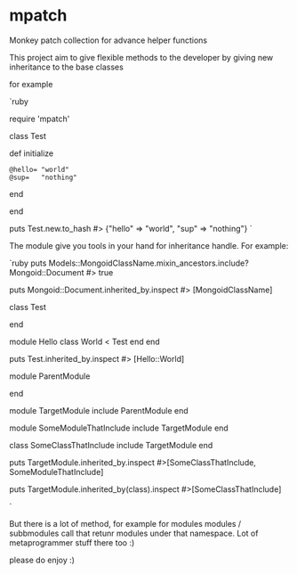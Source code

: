 mpatch
======

Monkey patch collection for advance helper functions

This project aim to give flexible methods to the developer by giving new inheritance to the base classes

for example

`ruby

require 'mpatch'

class Test

  def initialize

    @hello= "world"
    @sup=   "nothing"

  end

end

puts Test.new.to_hash
#> {"hello" => "world", "sup" => "nothing"}
`

The module give you tools in your hand for inheritance handle.
For example:

`ruby
puts Models::MongoidClassName.mixin_ancestors.include? Mongoid::Document
#> true

puts Mongoid::Document.inherited_by.inspect
#> [MongoidClassName]

class Test

end

module Hello
  class World < Test
  end
end

puts Test.inherited_by.inspect
#> [Hello::World]

module ParentModule

end

module TargetModule
  include ParentModule
end

module SomeModuleThatInclude
  include TargetModule
end

class SomeClassThatInclude
  include TargetModule
end

puts TargetModule.inherited_by.inspect
#>[SomeClassThatInclude, SomeModuleThatInclude]

puts TargetModule.inherited_by(class).inspect
#>[SomeClassThatInclude]

`


But there is a lot of method, for example for modules modules / subbmodules call that retunr modules under that namespace.
Lot of metaprogrammer stuff there too :)

please do enjoy :)
